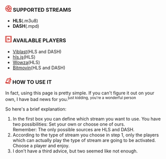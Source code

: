 <h3><img height="20px" src="media/film.png"/> SUPPORTED STREAMS</h3>
                        <ul>
                                <li><strong>HLS</strong>(.m3u8)</li>
                                <li><strong>DASH</strong>(.mpd)</li>
                        </ul>
                        <h3><img height="20px" src="media/videoplayer.png"/> AVAILABLE PLAYERS</h3>
                        <ul>
                                <li><a href="http://viblast.com/player/" target="_blank">Viblast</a>(HLS and DASH)</li>
                                <li><a href="https://github.com/video-dev/hls.js/tree/master" target="_blank">hls.js</a>(HLS)</li>
                                <li><a href="https://www.wowza.com/products/player" target="_blank">Wowza</a>(HLS)</li>
                                <li><a href="https://bitmovin.com/html5-player/" target="_blank">Bitmovin</a>(HLS and DASH)</li>
                        </ul>
                        <h3><img height="20px" src="media/news.png"/> HOW TO USE IT</h3>
                        <p>In fact, using this page is pretty simple. If you can't figure it out on your own, I have bad news for you.<sup>just kidding, you're a wonderful person</sup></p>
                        <p>So here's a brief explanation:</p>
                        <ol>
                                <li>In the first box you can define which stream you want to use. You have two possibilities: Set your own or choose one of ours.</li>
                                <span>Remember: The only possible sources are HLS and DASH.</span>
                                <li>According to the type of stream you choose in step 1, only the players which can actually play the type of stream are going to be activated. Choose a player and enjoy.</li>
                                <li>I don't have a third advice, but two seemed like not enough.</li>
                        </ol>

